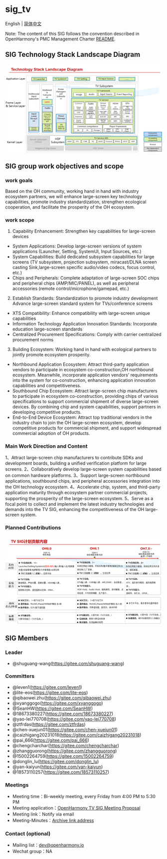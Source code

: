 # sig_tv
English | [简体中文](./sig_tv_cn.md)

Note: The content of this SIG follows the convention described in OpenHarmony's PMC Management Charter [README](../../zh/pmc.md).

## SIG Technology Stack Landscape Diagram
![figures/Technology_Stack_Landscape_Diagram.png](figures/Technology_Stack_Landscape_Diagram.png)

## SIG group work objectives and scope

### work goals
Based on the OH community, working hand in hand with industry ecosystem partners, we will enhance large-screen key technology capabilities, promote industry standardization, strengthen ecological cooperation, and facilitate the prosperity of the OH ecosystem.

### work scope
1. Capability Enhancement: Strengthen key capabilities for large-screen devices
 - System Applications: Develop large-screen versions of system applications (Launcher, Setting, SystemUI, Input Sources, etc.)
 - System Capabilities: Build dedicated subsystem capabilities for large screens (TV subsystem, projection subsystem, miracast/DLNA screen casting Sink,large-screen specific audio/video codecs, focus control, etc.)
 - Chips and Peripherals: Complete adaptation of large-screen SOC chips and peripheral chips (AMP/MIC/PANEL), as well as peripheral accessories (remote control/microphone/gamepad, etc.)

2. Establish Standards: Standardization to promote industry development
Advance large-screen standard system for TVs/conference screens
 - XTS Compatibility: Enhance compatibility with large-screen unique capabilities
 - Information Technology Application Innovation Standards: Incorporate education large-screen standards
 - Centralized Procurement Specifications: Comply with carrier centralized procurement norms

3. Building Ecosystem: Working hand in hand with ecological partners to jointly promote ecosystem prosperity.
 - Northbound Application Ecosystem: Attract third-party application vendors to participate in ecosystem co-construction,OH northbound ecosystem. Meanwhile, incorporate application vendors' requirements into the system for co-construction, enhancing application innovation capabilities and competitiveness.
 - Southbound Chip Ecosystem: Attract large-screen chip manufacturers to participate in ecosystem co-construction, providing chips of various specifications to support commercial shipment of diverse large-screen devices. By combining chip and system capabilities, support partners in developing competitive products.
 - End-to-End Device Ecosystem: Attract top traditional vendors in the industry chain to join the OH large-screen ecosystem, develop competitive products for commercial shipment, and support widespread commercial adoption of OH products.

### Main Work Direction and Content 
1、Attract large-screen chip manufacturers to contribute SDKs and development boards, building a unified verification platform for large screens.
2、Collaboratively develop large-screen system capabilities based on common hardware platforms.
3、Support large-screen northbound applications, southbound chips, and peripheral accessories integration into the OH technology ecosystem.
4、Accelerate chip, system, and third-party application maturity through ecosystem partner commercial projects, supporting the prosperity of the large-screen ecosystem.
5、Serve as a focal point to collect and implement the latest industry technologies and demands into the TV SIG, enhancing the competitiveness of the OH large-screen system.

### Planned Contributions
![figures/计划贡献内容.png](figures/计划贡献内容.png)

## SIG Members

### Leader
- @shuguang-wang(https://gitee.com/shuguang-wang)

### Committers
- @leven1(https://gitee.com/leven1)
- @lite-eos(https://gitee.com/lite-eos)
- @qibaowei.zhu(https://gitee.com/qibaowei.zhu)
- @xyanggogo(https://gitee.com/xyanggogo)
- @SeanHW(https://gitee.com/SeanHW)
- @18673380227(https://gitee.com/18673380227)
- @yao-lei770708(https://gitee.com/yao-lei770708)
- @ztfrdas(https://gitee.com/ztfrdas)
- @chen-xuejun01(https://gitee.com/chen-xuejun01)
- @caizhigang20231018(https://gitee.com/caizhigang20231018)
- @pai_666(https://gitee.com/pai_666)
- @chengcharchar(https://gitee.com/chengcharchar)
- @zhangguorong(https://gitee.com/zhangguorong)
- @15002264759(https://gitee.com/15002264759)
- @donglin_lu(https://gitee.com/donglin_lu)
- @yan-kaiyun(https://gitee.com/yan-kaiyun)
- @18573110257(https://gitee.com/18573110257)

### Meetings
 - Meeting time：Bi-weekly meeting, every Friday from 4:00 PM to 5:30 PM
 - Meeting application：[OpenHarmony TV SIG Meeting Proposal](https://docs.qingque.cn/s/home/eZQD5fEgz0p9aMBiO68_Ymyt0?identityId=2JZgg0BEwbM)
 - Meeting link：Notify via email
 - Meeting-Minutes：[Archive link address](https://gitee.com/openharmony/community/blob/master/sig/sig_tv/meetings)

### Contact (optional)

- Mailing list：dev@openharmony.io
- Wechat group：NA
